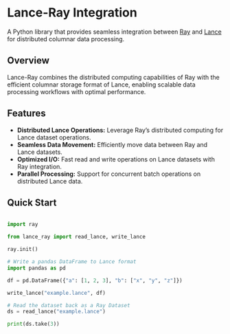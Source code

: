 # Lance-Ray Integration

A Python library that provides seamless integration between [Ray](https://www.ray.io/) and [Lance](https://lancedb.github.io/lance/) for distributed columnar data processing.

## Overview

Lance-Ray combines the distributed computing capabilities of Ray with the efficient columnar storage format of Lance, enabling scalable data processing workflows with optimal performance.

## Features

- **Distributed Lance Operations:** Leverage Ray’s distributed computing for Lance dataset operations.
- **Seamless Data Movement:** Efficiently move data between Ray and Lance datasets.
- **Optimized I/O:** Fast read and write operations on Lance datasets with Ray integration.
- **Parallel Processing:** Support for concurrent batch operations on distributed Lance data.

## Quick Start

```python

import ray

from lance_ray import read_lance, write_lance

ray.init()

# Write a pandas DataFrame to Lance format
import pandas as pd

df = pd.DataFrame({"a": [1, 2, 3], "b": ["x", "y", "z"]})

write_lance("example.lance", df)

# Read the dataset back as a Ray Dataset
ds = read_lance("example.lance")

print(ds.take(3))
``` 

